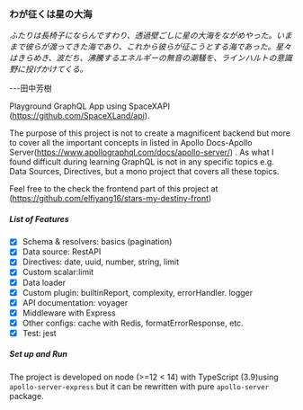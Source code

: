 ### わが征くは星の大海

_ふたりは長椅子にならんですわり、透過壁ごしに星の大海をながめやった。いままで彼らが渡ってきた海であり、これから彼らが征こうとする海であった。星々はきらめき、波だち、沸騰するエネルギーの無音の潮騒を、ラインハルトの意識野に投げかけてくる。_

---田中芳樹

Playground GraphQL App using SpaceXAPI (https://github.com/SpaceXLand/api).

The purpose of this project is not to create a magnificent backend but more to cover all the important concepts in listed in Apollo Docs-Apollo Server(https://www.apollographql.com/docs/apollo-server/) . As what I found difficult during learning GraphQL is not in any specific topics e.g. Data Sources, Directives, but a mono project that covers all these topics.

Feel free to the check the frontend part of this project at (https://github.com/elfiyang16/stars-my-destiny-front)

##### List of Features

- [x] Schema & resolvers: basics (pagination)
- [x] Data source: RestAPI
- [x] Directives: date, uuid, number, string, limit
- [x] Custom scalar:limit
- [x] Data loader
- [x] Custom plugin: builtinReport, complexity, errorHandler. logger
- [x] API documentation: voyager
- [x] Middleware with Express
- [x] Other configs: cache with Redis, formatErrorResponse, etc.
- [x] Test: jest

##### Set up and Run

The project is developed on node (>=12 < 14) with TypeScript (3.9)using `apollo-server-express` but it can be rewritten with pure `apollo-server` package.
